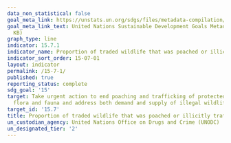 ```yaml
---
data_non_statistical: false
goal_meta_link: https://unstats.un.org/sdgs/files/metadata-compilation/Metadata-Goal-15.pdf
goal_meta_link_text: United Nations Sustainable Development Goals Metadata (PDF 210
  KB)
graph_type: line
indicator: 15.7.1
indicator_name: Proportion of traded wildlife that was poached or illicitly trafficked
indicator_sort_order: 15-07-01
layout: indicator
permalink: /15-7-1/
published: true
reporting_status: complete
sdg_goal: '15'
target: Take urgent action to end poaching and trafficking of protected species of
  flora and fauna and address both demand and supply of illegal wildlife products
target_id: '15.7'
title: Proportion of traded wildlife that was poached or illicitly trafficked
un_custodian_agency: United Nations Office on Drugs and Crime (UNODC)
un_designated_tier: '2'
---
```

